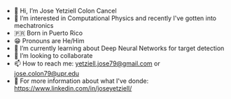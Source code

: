 - 👋 Hi, I’m Jose Yetziell Colon Cancel
- 👀 I’m interested in Computational Physics and recently I've gotten into mechatronics
- 🇵🇷 Born in Puerto Rico
- :grin: Pronouns are He/Him
- 🌱 I’m currently learning about Deep Neural Networks for target detection
- 💞️ I’m looking to collaborate
- 📫 How to reach me: yetziell.jose79@gmail.com or jose.colon79@upr.edu 
- :raising_hand: For more information about what I've donde: https://www.linkedin.com/in/joseyetziell/

<!---
Josecolon79/Josecolon79 is a ✨ special ✨ repository because its `README.md` (this file) appears on your GitHub profile.
You can click the Preview link to take a look at your changes.
--->
